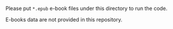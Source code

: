 Please put `*.epub` e-book files under this directory to run the code.

E-books data are not provided in this repository.

